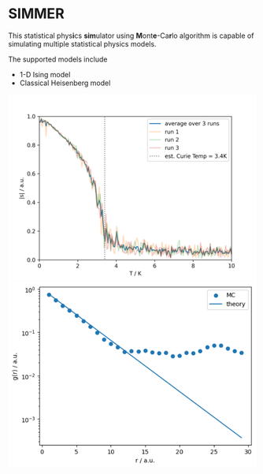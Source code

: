 # SIMMER
This *s*tatistical phys**i**cs **sim**ulator using **M**ont**e**-Ca**r**lo algorithm is capable of simulating multiple statistical physics models.


The supported models include
- 1-D Ising model
- Classical Heisenberg model

![](./fig_save/Heisenberg.png)
![](./fig_save/1D_Ising_model_correlation_n_1e5_iter_1e6.png)